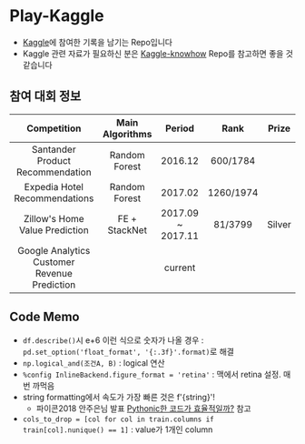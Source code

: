 # Play-Kaggle
- [Kaggle](https://www.kaggle.com/)에 참여한 기록을 남기는 Repo입니다
- Kaggle 관련 자료가 필요하신 분은 [Kaggle-knowhow](https://github.com/zzsza/Kaggle-knowhow) Repo를 참고하면 좋을 것 같습니다

## 참여 대회 정보

|                  Competition                 | Main Algorithms |       Period      |    Rank   |  Prize |
|:--------------------------------------------:|:---------------:|:-----------------:|:---------:|:------:|
|       Santander Product Recommendation       |  Random Forest  |      2016.12      |  600/1784 |        |
|         Expedia Hotel Recommendations        |  Random Forest  |      2017.02      | 1260/1974 |        |
|        Zillow's Home Value Prediction        |  FE + StackNet  | 2017.09 ~ 2017.11 |  81/3799  | Silver |
| Google Analytics Customer Revenue Prediction |                 |      current      |           |        |


## Code Memo
- ```df.describe()```시 e+6 이런 식으로 숫자가 나올 경우 : ```pd.set_option('float_format', '{:.3f}'.format)```로 해결
- ```np.logical_and(조건A, B)``` : logical 연산 
- ```%config InlineBackend.figure_format = 'retina'``` : 맥에서 retina 설정. 매번 까먹음
- string formatting에서 속도가 가장 빠른 것은 f'{string}'!
	- 파이콘2018 안주은님 발표 [Pythonic한 코드가 효율적일까?](https://www.slideshare.net/ssuserd5b689/pythonic-110444563#20) 참고
- ```cols_to_drop = [col for col in train.columns if train[col].nunique() == 1]``` : value가 1개인 column